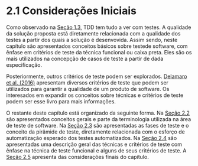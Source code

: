 # 2.1 Considerações Iniciais

Como observado na [Seção 1.3](../1-introducao/1-3-tdd-basico/), TDD tem tudo a ver com testes. A qualidade da solução proposta está diretamente relacionada com a qualidade dos testes a partir dos quais a solução é desenvovida. Assim sendo, neste capítulo são apresentados conceitos básicos sobre testede software, com ênfase em critérios de teste da técnica funcional ou caixa preta. Eles são os mais utilizados na concepção de casos de teste a partir de dada especificação.

Posteriormente, outros critérios de teste podem ser explorados. [Delamaro et al. \(2016\)](https://www.grupogen.com.br/e-book-introducao-ao-teste-de-software) apresentam diversos critérios de teste que podem ser utilizados para garantir a qualidade de um produto de software. Os interesados em expandir os conceitos sobre técnicas e critérios de teste podem ser esse livro para mais informações.

O restante deste capítulo está organizado da seguinte forma. Na [Seção 2.2](2-2-terminologia-e-conceitos-basicos.md) são apresentados conceitos gerais e parte da terminologia utilizada na área de teste de software. Na [Seção 2.3](2-3-fases-de-teste.md) são apresentadas as fases de teste e o conceito da pirâmide de teste, diretamente relacionada com o esforço de automatização esperado dos testes automatizados. Na [Seção 2.4](2-4-tecnicas-e-criterios-de-teste.md) são apresentadas uma descrição geral das técnicas e critérios de teste com ênfase na técnica de teste funcional e alguns de seus critérios de teste. A [Seção 2.5](2-5-consideracoes-finais.md) apresenta das considerações finais do capítulo.



